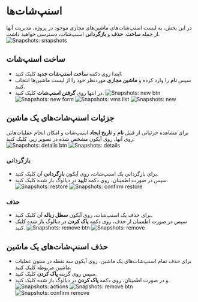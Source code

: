 # اسنپ‌شات‌ها

در این بخش، به لیست اسنپ‌شات‌های ماشین‌های مجازی موجود در پروژه، مدیریت آنها از جمله **ساخت**، **حذف** و **بازگردانی** اسنپ‌شات، دسترسی خواهید داشت.
![Snapshots: snapshots](img/snapshots.png)

## ساخت اسنپ‌شات

- ابتدا روی دکمه **ساخت اسنپ‌شات جدید** کلیک کنید.
- سپس **نام** را وارد کرده و **ماشین مجازی** موردنظر خود را از لیست ماشین‌ها انتخاب کنید.
- در انتها روی **گرفتن اسنپ‌شات** کلیک کنید.
  ![Snapshots: new btn](img/new-snapshot-btn.png)
  ![Snapshots: new form](img/new-snapshot-form.png)
  ![Snapshots: vms list](img/vms-list-snapshot.png)
  ![Snapshots: new](img/create-new-snapshot.png)

## جزئیات اسنپ‌شات‌های یک ماشین

برای مشاهده جزئیاتی از قبیل **نام** و **تاریخ ایجاد** اسنپ‌شات و امکان انجام عملیات‌هایی روی آنها، روی آیکون مشخص شده در تصویر زیر، کلیک کنید:
![Snapshots: details btn](img/snapshot-details-btn.png)
![Snapshots: details](img/snapshot-details.png)

### بازگردانی

- برای بازگردانی یک اسنپ‌شات، روی آیکون **بازگردانی** آن کلیک کنید.
- سپس در صورت اطمینان، روی دکمه **تایید** در دیالوگ باز شده کلیک کنید.
  ![Snapshots: restore](img/restore-snapshot.png)
  ![Snapshots: confirm restore](img/confirm-restore-snapshot.png)

### حذف

- برای حذف یک اسنپ‌شات، روی آیکون **سطل زباله** آن کلیک کنید.
- سپس در صورت اطمینان از حذف، روی دکمه **پاک کردن** در دیالوگ باز شده کلیک کنید.
  ![Snapshots: remove btn](img/remove-snapshot-btn.png)
  ![Snapshots: remove](img/remove-snapshot.png)

## حذف اسنپ‌شات‌های یک ماشین

- برای حذف تمام اسنپ‌شات‌های یک ماشین، روی آیکون سه نقطه در ستون عملیات ماشین مربوطه کلیک کنید.
- سپس روی گزینه **پاک کردن** کلیک کنید.
- و در صورت اطمینان، روی دکمه **پاک کردن** در دیالوگ باز شده کلیک کنید.
  ![Snapshots: actions](img/snapshots-actions.png)
  ![Snapshots: remove btn](img/remove-snapshots-btn.png)
  ![Snapshots: confirm remove](img/remove-snapshots.png)
